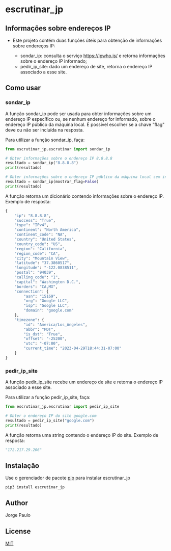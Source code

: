 # escrutinar_jp

## Informações sobre endereços IP

* Este projeto contém duas funções úteis para obtenção de informações sobre endereços IP:
	

	 * sondar_ip: consulta o serviço https://ipwho.is/ e retorna informações sobre o endereço IP informado;
	 * pedir_ip_site: dado um endereço de site, retorna o endereço IP associado a esse site.

## Como usar

### sondar_ip

A função sondar_ip pode ser usada para obter informações sobre um endereço IP específico ou, se nenhum endereço for informado, sobre o endereço IP público da máquina local. É possível escolher se a chave "flag" deve ou não ser incluída na resposta.

Para utilizar a função sondar_ip, faça:

```python
from escrutinar_jp.escrutinar import sondar_ip

# Obter informações sobre o endereço IP 8.8.8.8
resultado = sondar_ip("8.8.8.8")
print(resultado)

# Obter informações sobre o endereço IP público da máquina local sem incluir a chave "flag" na resposta
resultado = sondar_ip(mostrar_flag=False)
print(resultado)
```
A função retorna um dicionário contendo informações sobre o endereço IP. Exemplo de resposta:
```python
{
	"ip": "8.8.8.8",
	"success": "True",
	"type": "IPv4",
  	"continent": "North America",
	"continent_code": "NA",
  	"country": "United States",
  	"country_code": "US",
  	"region": "California",
  	"region_code": "CA",
  	"city": "Mountain View",
  	"latitude": "37.3860517",
  	"longitude": "-122.0838511",
  	"postal": "94039",
  	"calling_code": "1",
	"capital": "Washington D.C.",
  	"borders": "CA,MX",
  	"connection": {
		"asn": "15169",
		"org": "Google LLC",
		"isp": "Google LLC",
		"domain": "google.com"
	},
  	"timezone": {
		"id": "America/Los_Angeles",
		"abbr": "PDT",
		"is_dst": "True",
		"offset": "-25200",
		"utc": "-07:00",
		"current_time": "2023-04-29T18:44:31-07:00"
	}
}
```

### pedir_ip_site

A função pedir_ip_site recebe um endereço de site e retorna o endereço IP associado a esse site.

Para utilizar a função pedir_ip_site, faça:

```python
from escrutinar_jp.escrutinar import pedir_ip_site

# Obter o endereço IP do site google.com
resultado = pedir_ip_site("google.com")
print(resultado)
```

A função retorna uma string contendo o endereço IP do site. Exemplo de resposta:

```python
"172.217.29.206"
```

## Instalação

Use o gerenciador de pacote [pip](https://pip.pypa.io/en/stable/) para instalar escrutinar_jp

```sh-session
pip3 install escrutinar_jp
```

## Author
Jorge Paulo

## License
[MIT](https://choosealicense.com/licenses/mit/)
